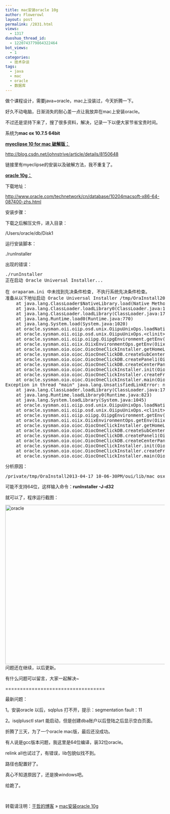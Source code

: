 ```yaml
---
title: mac安装oracle 10g
author: Flowerowl
layout: post
permalink: /2831.html
views:
  - 1317
duoshuo_thread_id:
  - 1220743779864322464
bot_views:
  - 1
categories:
  - 技术杂谈
tags:
  - java
  - mac
  - oracle
  - 数据库
---
```

做个课程设计，需要java+oracle，mac上没装过，今天折腾一下。

好久不动电脑，日渐消失的耐心差一点让我放弃在mac上安装oracle。

不过还是坚持下来了，搜了很多资料，解决，记录一下以便大家节省宝贵时间。

系统为**mac ox 10.7.5 64bit**

**<span style="text-decoration: underline;">myeclipse 10 for mac 破解版：</span>**

<a href="http://blog.csdn.net/johnstrive/article/details/8150648" target="_blank">http://blog.csdn.net/johnstrive/article/details/8150648</a>

链接里有myeclipse的安装以及破解方法，我不重复了。

**<span style="text-decoration: underline;">oracle 10g：</span>**

下载地址：

<a href="http://www.oracle.com/technetwork/cn/database/10204macsoft-x86-64-087400-zhs.html" target="_blank">http://www.oracle.com/technetwork/cn/database/10204macsoft-x86-64-087400-zhs.html</a>

安装步骤：

下载之后解压文件，进入目录：

/Users/oracle/db/Disk1

运行安装脚本：

./runInstaller

出现的错误：

<pre class="lang:default decode:true">./runInstaller
正在启动 Oracle Universal Installer...

在 oraparam.ini 中未找到先决条件检查, 不执行系统先决条件检查。
准备从以下地址启动 Oracle Universal Installer /tmp/OraInstall2013-04-17_10-06-30PM. 请稍候...flowerowl:Disk1 Flowerowl$ java.lang.UnsatisfiedLinkError: /private/tmp/OraInstall2013-04-17_10-06-30PM/oui/lib/mac_osx/liboraInstaller.dylib:  no suitable image found.  Did find:  /private/tmp/OraInstall2013-04-17_10-06-30PM/oui/lib/mac_osx/liboraInstaller.dylib: mach-o, but wrong architecture
	at java.lang.ClassLoader$NativeLibrary.load(Native Method)
	at java.lang.ClassLoader.loadLibrary0(ClassLoader.java:1827)
	at java.lang.ClassLoader.loadLibrary(ClassLoader.java:1703)
	at java.lang.Runtime.load0(Runtime.java:770)
	at java.lang.System.load(System.java:1020)
	at oracle.sysman.oii.oiip.osd.unix.OiipuUnixOps.loadNativeLib(OiipuUnixOps.java:404)
	at oracle.sysman.oii.oiip.osd.unix.OiipuUnixOps.&lt;clinit&gt;(OiipuUnixOps.java:127)
	at oracle.sysman.oii.oiip.oiipg.OiipgEnvironment.getEnv(OiipgEnvironment.java:203)
	at oracle.sysman.oii.oiix.OiixEnvironmentOps.getEnv(OiixEnvironmentOps.java:62)
	at oracle.sysman.oio.oioc.OiocOneClickInstaller.getHomeLoc(OiocOneClickInstaller.java:774)
	at oracle.sysman.oio.oioc.OiocOneClickDB.createSubCenterPanel(OiocOneClickDB.java:409)
	at oracle.sysman.oio.oioc.OiocOneClickDB.createPanel1(OiocOneClickDB.java:301)
	at oracle.sysman.oio.oioc.OiocOneClickDB.createCenterPanel(OiocOneClickDB.java:252)
	at oracle.sysman.oio.oioc.OiocOneClickInstaller.init(OiocOneClickInstaller.java:365)
	at oracle.sysman.oio.oioc.OiocOneClickInstaller.createFrameElements(OiocOneClickInstaller.java:326)
	at oracle.sysman.oio.oioc.OiocOneClickInstaller.main(OiocOneClickInstaller.java:1333)
Exception in thread "main" java.lang.UnsatisfiedLinkError: no oraInstaller in java.library.path
	at java.lang.ClassLoader.loadLibrary(ClassLoader.java:1758)
	at java.lang.Runtime.loadLibrary0(Runtime.java:823)
	at java.lang.System.loadLibrary(System.java:1045)
	at oracle.sysman.oii.oiip.osd.unix.OiipuUnixOps.loadNativeLib(OiipuUnixOps.java:422)
	at oracle.sysman.oii.oiip.osd.unix.OiipuUnixOps.&lt;clinit&gt;(OiipuUnixOps.java:127)
	at oracle.sysman.oii.oiip.oiipg.OiipgEnvironment.getEnv(OiipgEnvironment.java:203)
	at oracle.sysman.oii.oiix.OiixEnvironmentOps.getEnv(OiixEnvironmentOps.java:62)
	at oracle.sysman.oio.oioc.OiocOneClickInstaller.getHomeLoc(OiocOneClickInstaller.java:774)
	at oracle.sysman.oio.oioc.OiocOneClickDB.createSubCenterPanel(OiocOneClickDB.java:409)
	at oracle.sysman.oio.oioc.OiocOneClickDB.createPanel1(OiocOneClickDB.java:301)
	at oracle.sysman.oio.oioc.OiocOneClickDB.createCenterPanel(OiocOneClickDB.java:252)
	at oracle.sysman.oio.oioc.OiocOneClickInstaller.init(OiocOneClickInstaller.java:365)
	at oracle.sysman.oio.oioc.OiocOneClickInstaller.createFrameElements(OiocOneClickInstaller.java:326)
	at oracle.sysman.oio.oioc.OiocOneClickInstaller.main(OiocOneClickInstaller.java:1333)</pre>

分析原因：

<pre>/private/tmp/OraInstall2013-04-17_10-06-30PM/oui/lib/mac_osx/liboraInstaller.dylib: mach-o, but wrong architecture</pre>

可能不支持64位，这样输入命令：**runInstaller -J-d32**

就可以了，程序运行截图：

[<img class="alignnone size-full wp-image-2832" alt="oracle" src="http://lazynight.me/wp-content/uploads/2013/04/oracle.jpg" width="640" height="502" />][1]  
问题还在继续，以后更新。

有什么问题可以留言，大家一起解决~

==================================

最新问题：

1。安装oracle 以后，sqlplus 打不开，提示：segmentation fault：11

2。isqlplusctl start 能启动，但是创建dba账户以后登陆之后显示空白页面。

折腾了三天，为了一个oracle mac版，最后还没成功。

有人说是gcc版本问题，我这里是64位编译，装32位oracle。

relink all也试过了，有错误，lib包貌似找不到。

路径也配置好了。

真心不知道原因了，还是换windows吧。

给跪了。

&nbsp;

转载请注明：[于哲的博客][2] &raquo; [mac安装oracle 10g][3]

 [1]: http://lazynight.me/wp-content/uploads/2013/04/oracle.jpg
 [2]: http://lazynight.me
 [3]: http://lazynight.me/2831.html